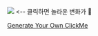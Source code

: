 <!-- <h3 align="center"><b>👩‍💻 About Me 👩‍💻</b></h3>  -->
<a align="center" href="https://www.github.com/soominsohn"><img src="https://clickme.today/api/v1/svg-image/increment?name=soominsohn"/></a>
<-- 클릭하면 놀라운 변화가 🤭

[Generate Your Own ClickMe](https://clickme.today)

<!-- <h4 align="center"><b>Happiness Driven Development</b></h4>  -->
<!-- <p align="center"> -->
<!--   <img src="https://user-images.githubusercontent.com/83059234/224373135-1d442617-ce55-4f22-9de4-b46118185cd5.gif"/> -->
<!--   <img src="https://user-images.githubusercontent.com/83059234/224372184-d43ac064-dff5-42e7-b976-529a8bd4e678.gif"/> -->
<!-- ![Spongebob Patrick Happy Dance](https://user-images.githubusercontent.com/83059234/224372184-d43ac064-dff5-42e7-b976-529a8bd4e678.gif) -->
  </p>


  
  
<!-- ![Spongebob Rave Dance Party](https://user-images.githubusercontent.com/83059234/224373135-1d442617-ce55-4f22-9de4-b46118185cd5.gif) -->
